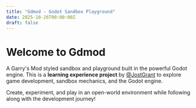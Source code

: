 ```yaml
---
title: "Gdmod - Godot Sandbox Playground"
date: 2025-10-26T00:00:00Z
draft: false
---
```


# Welcome to Gdmod

A Garry's Mod styled sandbox and playground built in the powerful Godot engine. This is a **learning experience project** by [@JostGrant](https://github.com/jostgrant) to explore game development, sandbox mechanics, and the Godot engine.

Create, experiment, and play in an open-world environment while following along with the development journey!